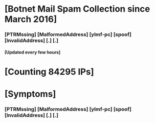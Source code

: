 # [Botnet Mail Spam Collection since March 2016]
### [PTRMssing] [MalformedAddress] [ylmf-pc] [spoof] [InvalidAddress] [.] [.]
#### [Updated every few hours]

# [Counting 84295 IPs]

# [Symptoms] 
###   [PTRMssing] [MalformedAddress] [ylmf-pc] [spoof] [InvalidAddress] [.] [.]
